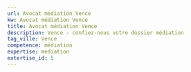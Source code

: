 ```yaml
---
url: Avocat mediation Vence
kw: Avocat médiation Vence
title: Avocat médiation Vence
description: Vence - confiez-nous votre dossier médiation
tag_ville: Vence
competence: médiation
expertise: mediation
extertise_id: 5
---
```

